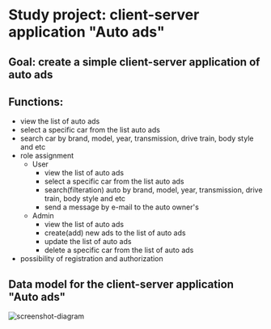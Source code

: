 # Study project: client-server application "Auto ads"

## Goal: create a simple client-server application of auto ads

## Functions:
- view the list of auto ads
- select a specific car from the list auto ads
- search car by brand, model, year, transmission, drive train, body style and etc
- role assignment 
  - User
    - view the list of auto ads
    - select a specific car from the list auto ads
    - search(filteration) auto by brand, model, year, transmission, drive train, body style and etc
    - send a message by e-mail to the auto owner's  
  - Admin
    - view the list of auto ads
    - create(add) new ads to the list of auto ads
    - update the list of auto ads
    - delete a specific car from the list of auto ads 
- possibility of registration and authorization

## Data model for the client-server application "Auto ads"
![screenshot-diagram](https://user-images.githubusercontent.com/71659506/108228392-df70d180-714f-11eb-9553-3fc005151973.JPG)
